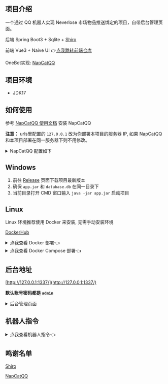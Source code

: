 ## 项目介绍

一个通过 QQ 机器人实现 Neverlose 市场物品推送绑定的项目，自带后台管理页面。

后端 Spring Boot3 + Sqlite + [Shiro](https://github.com/MisakaTAT/Shiro)

前端 Vue3 + Naive UI
👉[点我跳转前端仓库](https://github.com/harenk1337/NvlBot-Admin)

OneBot实现: [NapCatQQ](https://github.com/NapNeko/NapCatQQ)

## 项目环境

* JDK17

## 如何使用

参考 [NapCatQQ 使用文档](https://napneko.github.io/zh-CN/guide/getting-started) 安装 NapCatQQ

**注意：** urls里配置的 `127.0.0.1` 改为你部署本项目的服务器 IP, 如果 NapCatQQ 和本项目部署在同一服务器下则不用修改。
<details>
<summary>NapCatQQ 配置如下</summary>

```json
{
  "http": {
    "enable": false,
    "host": "",
    "port": 3000,
    "secret": "",
    "enableHeart": false,
    "enablePost": false,
    "postUrls": []
  },
  "ws": {
    "enable": false,
    "host": "",
    "port": 3001
  },
  "reverseWs": {
    "enable": true,
    "urls": [
      "ws://127.0.0.1:1337/onebot/v11/ws"
    ]
  },
  "debug": false,
  "heartInterval": 60000,
  "messagePostFormat": "array",
  "enableLocalFile2Url": false,
  "musicSignUrl": "",
  "reportSelfMessage": false,
  "token": "",
  "GroupLocalTime": {
    "Record": false,
    "RecordList": []
  }
}
```
</details>

## Windows

1. 前往 [Release](https://github.com/harenk1337/nvl-bot/releases/) 页面下载项目最新版本
2. 确保 `app.jar` 和 `database.db` 在同一目录下
3. 当前目录打开 CMD 窗口输入 `java -jar app.jar` 启动项目

## Linux

Linux 环境推荐使用 Docker 来安装, 无需手动安装环境

[DockerHub](https://hub.docker.com/r/harenk99/nvl-bot)

<details>
<summary>点我查看 Docker 部署👈</summary>

### Docker

1. 前往 [Release](https://github.com/harenk1337/nvl-bot/releases/) 页面下载项目最新版本
2. 确保 `app.jar` 和 `database.db` 在同一目录下
3. 同一目录下新建 `Dockerfile`，内容如下

```dockerfile
FROM todocoder/jre:17
LABEL authors="harenk"
WORKDIR /opt

ARG PORT=1337
EXPOSE ${PORT}

ENV APP_BASE_URL="http://localhost:${PORT}/api"
ENV APP_ARGS="-XX:+UseG1GC -Xms1024m -Xmx1024m -Xss256k -XX:MetaspaceSize=128m"

COPY ./app.jar app.jar
COPY ./database.db database.db

ENTRYPOINT ["java", "-jar", "app.jar", "${APP_ARGS}", "-c"]

```
分别运行以下命令
```shell
docker build -t nvl-bot .
```
```shell
docker run -d \
-p 1337:1337 \
--restart=always \
--volume /opt/nvl-bot/database.db:/opt/database.db \
--name nvl-bot nvl-bot
```

</details>


<details>
<summary>点我查看 Docker Compose 部署👈</summary>


### Docker Compose

新建 `docker-compose.yaml` 文件

**注意:** 你需要把 `<QQ号>` 更改为你需要作为 Bot 登录的 QQ号
<details>
<summary>Docker Compose 内容</summary>

```yaml
version: '3.9'
services:
  napcat:
    container_name: napcat
    image: mlikiowa/napcat-docker:latest
    environment:
      ACCOUNT: <QQ号>
      WSR_ENABLE: true
      WS_URLS: '["ws://nvl-bot:1337/onebot/v11/ws"]'
    volumes:
      - /opt/napcat/config:/usr/src/app/napcat/config
    ports:
      - "6099:6099"
    restart: always
    depends_on:
      - bot
    networks:
      - nvl-bot

  bot:
    container_name: nvl-bot
    image: harenk99/nvl-bot:1.0
    volumes:
      - /opt/nvl-bot/database.db:/opt/database.db
    ports:
      - "1337:1337"
    restart: always
    networks:
      - nvl-bot


networks:
  nvl-bot:
    name: nvl-bot
    driver: bridge
```

</details>

运行以下命令, 等待启动后扫码登录即可

```shell
docker-compose up -d && docker logs -f napcat
```

</details>

## 后台地址

[http://127.0.0.1:1337/](http://127.0.0.1:1337/)

**默认账号密码都是 `admin`**

<details>
<summary>后台管理页面</summary>

![](docs/user.png)
![](docs/item.png)
![](docs/order.png)

</details>

## 机器人指令

<details>
<summary>点我查看机器人指令👈</summary>

```text
以下所有命令以 .开头, 例如 .查用户
括号内的参数为必填，中括号为选填，冒号后面为不填的默认值

1、菜单 -> 显示本菜单
2、查用户 -> 查询所有可使用本 Bot 的用户
3、查项目 -> 查询当前所有项目
4、绑定 (NL 账号) (项目名) -> 推送项目给所输入的 NL 账号
5、添加用户 (用户 QQ) [用户名:未命名] -> 给用户添加 Bot 使用权限
6、启用/禁用 (用户 QQ) -> 启用/禁用 用户使用权限
```

</details>

## 鸣谢名单

[Shiro](https://github.com/MisakaTAT/Shiro)

[NapCatQQ](https://github.com/NapNeko/NapCatQQ)
